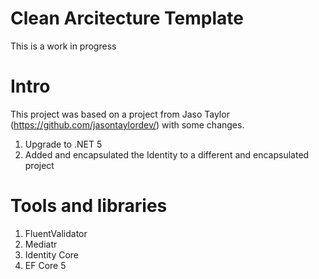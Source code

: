# Clean Arcitecture Template 
This is a work in progress 

# Intro
This project was based on a project from Jaso Taylor (https://github.com/jasontaylordev/) with some changes.

1.	Upgrade to .NET 5
2.	Added and encapsulated the Identity to a different and encapsulated project

# Tools and libraries
1.	FluentValidator
2.  Mediatr
3.	Identity Core
4.  EF Core 5
